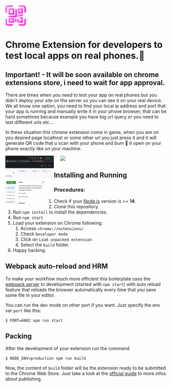 <img src="src/assets/img/icon-128.png" width="64"/>


# Chrome Extension for developers to test local apps on real phones.📲

## Important! - It will be soon available on chrome extensions store, i need to wait for app approval.


There are times when you need to test your app on real phones but you didn't deploy your site on the server so you can see it on your real device. We all know one option, you need to find your local ip address and port that your app is running and manually write it in your phone browser, that can be hard sometimes because example you have big url query or you need to test different urls etc... 

In these situation this chrome extension come in game, when you are on you desired page localhost or some other url you just press it and it will generate QR code that u scan with your phone and bum 🎉 it open on your phone exactly like on your machine.

<div>
   <img src="resources/show.gif" width="30%"  align="left"/>
<img src="resources/show2.gif" width="30%" style='margin-left: 20px'/>
  
</div>



## Installing and Running

### Procedures:

1. Check if your [Node.js](https://nodejs.org/) version is >= **14**.
2. Clone this repository.
3. Run `npm install` to install the dependencies.
4. Run `npm start`
5. Load your extension on Chrome following:
   1. Access `chrome://extensions/`
   2. Check `Developer mode`
   3. Click on `Load unpacked extension`
   4. Select the `build` folder.
6. Happy hacking.

## Webpack auto-reload and HRM

To make your workflow much more efficient this boilerplate uses the [webpack server](https://webpack.github.io/docs/webpack-dev-server.html) to development (started with `npm start`) with auto reload feature that reloads the browser automatically every time that you save some file in your editor.

You can run the dev mode on other port if you want. Just specify the env var `port` like this:

```
$ PORT=6002 npm run start
```

## Packing

After the development of your extension run the command

```
$ NODE_ENV=production npm run build
```

Now, the content of `build` folder will be the extension ready to be submitted to the Chrome Web Store. Just take a look at the [official guide](https://developer.chrome.com/webstore/publish) to more infos about publishing.

